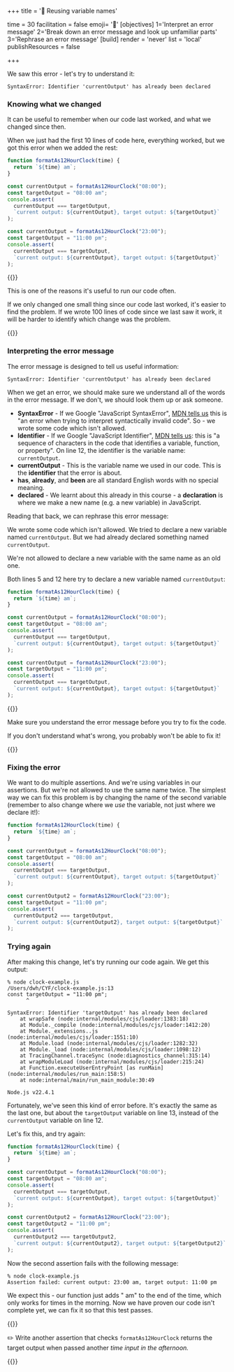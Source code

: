 +++
title = '🔄 Reusing variable names'

time = 30
facilitation = false
emoji= '🔄'
[objectives]
1='Interpret an error message'
2='Break down an error message and look up unfamiliar parts'
3='Rephrase an error message'
[build]
  render = 'never'
  list = 'local'
  publishResources = false

+++

We saw this error - let's try to understand it:

```
SyntaxError: Identifier 'currentOutput' has already been declared
```

### Knowing what we changed

It can be useful to remember when our code last worked, and what we changed since then.

When we just had the first 10 lines of code here, everything worked, but we got this error when we added the rest:

```js {linenos=table,linenostart=1,hl_lines=["12-17"]}
function formatAs12HourClock(time) {
  return `${time} am`;
}

const currentOutput = formatAs12HourClock("08:00");
const targetOutput = "08:00 am";
console.assert(
  currentOutput === targetOutput,
  `current output: ${currentOutput}, target output: ${targetOutput}`
);

const currentOutput = formatAs12HourClock("23:00");
const targetOutput = "11:00 pm";
console.assert(
  currentOutput === targetOutput,
  `current output: ${currentOutput}, target output: ${targetOutput}`
);
```

{{<note type="tip" title="Tip">}}

This is one of the reasons it's useful to run our code often.

If we only changed one small thing since our code last worked, it's easier to find the problem. If we wrote 100 lines of code since we last saw it work, it will be harder to identify which change was the problem.

{{</note>}}

### Interpreting the error message

The error message is designed to tell us useful information:

```
SyntaxError: Identifier 'currentOutput' has already been declared
```

When we get an error, we should make sure we understand all of the words in the error message. If we don't, we should look them up or ask someone.

* **SyntaxError** - If we Google "JavaScript SyntaxError", [MDN tells us](https://developer.mozilla.org/en-US/docs/Web/JavaScript/Reference/Global_Objects/SyntaxError) this is "an error when trying to interpret syntactically invalid code". So - we wrote some code which isn't allowed.
* **Identifier** - If we Google "JavaScript Identifier", [MDN tells us](https://developer.mozilla.org/en-US/docs/Glossary/Identifier): this is "a sequence of characters in the code that identifies a variable, function, or property". On line 12, the identifier is the variable name: `currentOutput`.
* **currentOutput** - This is the variable name we used in our code. This is the **identifier** that the error is about.
* **has**, **already**, and **been** are all standard English words with no special meaning.
* **declared** - We learnt about this already in this course - a **declaration** is where we make a new name (e.g. a new variable) in JavaScript.

Reading that back, we can rephrase this error message:

We wrote some code which isn't allowed. We tried to declare a new variable named `currentOutput`. But we had already declared something named `currentOutput`.

We're not allowed to declare a new variable with the same name as an old one.

Both lines 5 and 12 here try to declare a new variable named `currentOutput`:

```js {linenos=table,linenostart=1,hl_lines=["5", "12"]}
function formatAs12HourClock(time) {
  return `${time} am`;
}

const currentOutput = formatAs12HourClock("08:00");
const targetOutput = "08:00 am";
console.assert(
  currentOutput === targetOutput,
  `current output: ${currentOutput}, target output: ${targetOutput}`
);

const currentOutput = formatAs12HourClock("23:00");
const targetOutput = "11:00 pm";
console.assert(
  currentOutput === targetOutput,
  `current output: ${currentOutput}, target output: ${targetOutput}`
);
```

{{<note type="remember">}}

Make sure you understand the error message before you try to fix the code.

If you don't understand what's wrong, you probably won't be able to fix it!

{{</note>}}

### Fixing the error

We want to do multiple assertions. And we're using variables in our assertions. But we're not allowed to use the same name twice. The simplest way we can fix this problem is by changing the name of the second variable (remember to also change where we _use_ the variable, not just where we declare it!):

```js {linenos=table,linenostart=1,hl_lines=["12", "15", "16"]}
function formatAs12HourClock(time) {
  return `${time} am`;
}

const currentOutput = formatAs12HourClock("08:00");
const targetOutput = "08:00 am";
console.assert(
  currentOutput === targetOutput,
  `current output: ${currentOutput}, target output: ${targetOutput}`
);

const currentOutput2 = formatAs12HourClock("23:00");
const targetOutput = "11:00 pm";
console.assert(
  currentOutput2 === targetOutput,
  `current output: ${currentOutput2}, target output: ${targetOutput}`
);
```

### Trying again

After making this change, let's try running our code again. We get this output:

```console
% node clock-example.js
/Users/dwh/CYF/clock-example.js:13
const targetOutput = "11:00 pm";
      ^

SyntaxError: Identifier 'targetOutput' has already been declared
    at wrapSafe (node:internal/modules/cjs/loader:1383:18)
    at Module._compile (node:internal/modules/cjs/loader:1412:20)
    at Module._extensions..js (node:internal/modules/cjs/loader:1551:10)
    at Module.load (node:internal/modules/cjs/loader:1282:32)
    at Module._load (node:internal/modules/cjs/loader:1098:12)
    at TracingChannel.traceSync (node:diagnostics_channel:315:14)
    at wrapModuleLoad (node:internal/modules/cjs/loader:215:24)
    at Function.executeUserEntryPoint [as runMain] (node:internal/modules/run_main:158:5)
    at node:internal/main/run_main_module:30:49

Node.js v22.4.1
```

Fortunately, we've seen this kind of error before. It's exactly the same as the last one, but about the `targetOutput` variable on line 13, instead of the `currentOutput` variable on line 12.

Let's fix this, and try again:

```js {linenos=table,linenostart=1,hl_lines=["13", "15", "16"]}
function formatAs12HourClock(time) {
  return `${time} am`;
}

const currentOutput = formatAs12HourClock("08:00");
const targetOutput = "08:00 am";
console.assert(
  currentOutput === targetOutput,
  `current output: ${currentOutput}, target output: ${targetOutput}`
);

const currentOutput2 = formatAs12HourClock("23:00");
const targetOutput2 = "11:00 pm";
console.assert(
  currentOutput2 === targetOutput2,
  `current output: ${currentOutput2}, target output: ${targetOutput2}`
);
```

Now the second assertion fails with the following message:

```console
% node clock-example.js
Assertion failed: current output: 23:00 am, target output: 11:00 pm
```

We expect this - our function just adds " am" to the end of the time, which only works for times in the morning. Now we have proven our code isn't complete yet, we can fix it so that this test passes.

{{<note type="exercise" title="Exercise 1">}}

✏️ Write another assertion that checks `formatAs12HourClock` returns the target output when passed another _time input in the afternoon._

{{</note>}}
